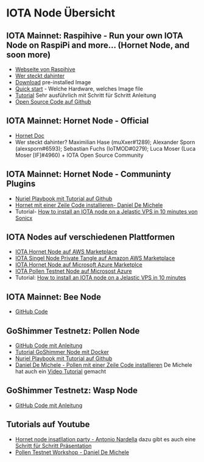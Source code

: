 
# IOTA Node Übersicht 

## IOTA Mainnet: Raspihive - Run your own IOTA Node on RaspiPi and more... (Hornet Node, and soon more)
- [Webseite von Raspihive](https://raspihive.org/#/)
- [Wer steckt dahinter](https://raspihive.org/#/about)
- [Download](https://raspihive.org/#/download) pre-installed Image
- [Quick start](https://docs.raspihive.org/docs/quickstart.html) - Welche Hardware, welches Image file
- [Tutorial](https://docs.raspihive.org/docs/install#45-first-start-of-raspihive-and-installation-of-the-hornet-node) Sehr ausführlich mit Schritt für Schritt Anleitung
- [Open Source Code auf Github](https://github.com/Raspihive/raspihive)

## IOTA Mainnet: Hornet Node - Official
- [Hornet Doc](https://gohornet.github.io/hornet/welcome.html)
- Wer steckt dahinter? Maximilian Hase (muXxer#1289); Alexander Sporn (alexsporn#6593); Sebastian Fuchs (IoTMOD#0279); Luca Moser (Luca Moser [IF]#4960) + IOTA Open Source Community

## IOTA Mainnet: Hornet Node - Communinty Plugins
- [Nuriel Playbook mit Tutorial auf Github](https://github.com/nuriel77/hornet-playbook)
- [Hornet mit einer Zeile Code installieren- Daniel De Michele](https://github.com/demichele/install-hornet-1.5)
- Tutorial- [How to install an IOTA node on a Jelastic VPS in 10 minutes von Sonicx](https://iotasonicx.medium.com/how-to-install-an-iota-node-on-a-jelastic-vps-in-10-minutes-4ac352d19742)

## IOTA Nodes auf verschiedenen Plattformen
- [IOTA Hornet Node auf AWS Marketplace](https://aws.amazon.com/marketplace/pp/IOTA-Foundation-IOTA-Hornet-Node/B08CGPLSYZ)
- [IOTA Singel Node Private Tangle auf Amazon AWS Marketplace](https://aws.amazon.com/marketplace/pp/IOTA-Foundation-IOTA-Single-Node-Private-Tangle/B07XC1P14M)
- [IOTA Hornet Node auf Microsoft Azure Marketplce](https://azuremarketplace.microsoft.com/en-us/marketplace/apps/eikonasystemsgmbh1601729310063.iota-101101?tab=Overview)
- [IOTA Pollen Testnet Node auf Microsost Azure](https://azuremarketplace.microsoft.com/en-us/marketplace/apps/eikonasystemsgmbh1601729310063.iota-101201?tab=Overview)
- Tutorial: [How to install an IOTA node on a Jelastic VPS in 10 minutes](https://iotasonicx.medium.com/how-to-install-an-iota-node-on-a-jelastic-vps-in-10-minutes-4ac352d19742)

## IOTA Mainnet: Bee Node
- [GitHub Code](https://github.com/iotaledger/bee)

## GoShimmer Testnetz: Pollen Node
- [GitHub Code mit Anleitung](https://github.com/iotaledger/goshimmer/releases)
- [Tutorial GoShimmer Node mit Docker](https://github.com/iotaledger/goshimmer/blob/develop/docs/tutorials/setup.md)
- [Nuriel Playbook mit Tutorial auf Github](https://github.com/nuriel77/goshimmer-playbook)
- [Daniel De Michele - Pollen mit einer Zeile Code installieren](https://github.com/demichele/install-goshimmer) De Michele hat auch ein [Video Tutorial](https://www.youtube.com/watch?v=b2T1mENSwBU&t=1155s) gemacht

## GoShimmer Testnetz: Wasp Node
- [GitHub Code mit Anleitung](https://github.com/iotaledger/wasp)

## Tutorials auf Youtube
- [Hornet node insatllation party - Antonio Nardella](https://www.youtube.com/watch?v=nfBhdRCV2kw&t=5s) dazu gibt es auch eine [Schritt für Schritt Präsentation](https://docs.google.com/presentation/d/1YUtu4-322cS6eZXYZk-bvLszRqR_utBReC2beKHQ-5Q/edit#slide=id.g6323f58ee9_0_127)
- [Pollen Testnet Workshop - Daniel De Michele](https://www.youtube.com/watch?v=b2T1mENSwBU)
